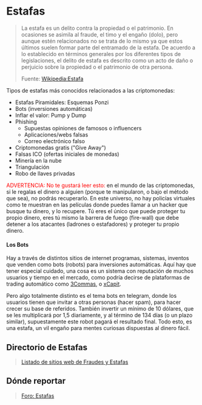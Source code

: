 # Estafas

>La estafa es un delito contra la propiedad o el patrimonio. En ocasiones se asimila al fraude, el timo y el engaño (dolo), pero aunque estén relacionados no se trata de lo mismo ya que estos últimos suelen formar parte del entramado de la estafa. De acuerdo a lo establecido en términos generales por los diferentes tipos de legislaciones, el delito de estafa es descrito como un acto de daño o perjuicio sobre la propiedad o el patrimonio de otra persona.
>
>Fuente: [Wikipedia:Estafa](https://es.wikipedia.org/wiki/Estafa)

Tipos de estafas más conocidos relacionados a las criptomonedas:

- Estafas Piramidales: Esquemas Ponzi
- Bots (inversiones automáticas)
- Inflar el valor: Pump y Dump
- Phishing
  - Supuestas opiniones de famosos o influencers
  - Aplicaciones/webs falsas
  - Correo electrónico falso
- Criptomonedas gratis ("Give Away")
- Falsas ICO (ofertas iniciales de monedas)
- Minería en la nube
- Triangulación
- Robo de llaves privadas

<span style="color:red">ADVERTENCIA: No te gustará leer esto:</span> en el mundo de las criptomonedas, si le regalas el dinero a alguien (porque te manipularon, o bajo el método que sea), no podrás recuperarlo. En este universo, no hay policías virtuales como te muestran en las películas donde puedes llamar a un hacker que busque tu dinero, y lo recupere. Tú eres el único que puede proteger tu propio dinero, eres tú mismo la barrera de fuego (fire-wall) que debe detener a los atacantes (ladrones o estafadores) y proteger tu propio dinero.

#### Los Bots <!-- {docsify-ignore} -->
Hay a través de distintos sitios de internet programas, sistemas, inventos que venden como bots (robots) para inversiones automáticas. Aquí hay que tener especial cuidado, una cosa es un sistema con reputación de muchos usuarios y tiempo en el mercado, como podría decirse de plataformas de trading automático como [3Commas](https://bit.ly/3criptos), o [xCapit](https://bit.ly/LocaXcapit).

Pero algo totalmente distinto es el tema bots en telegram, donde los usuarios tienen que invitar a otras personas (hacer spam), para hacer crecer su base de referidos. También invertir un mínimo de 10 dólares, que se les multiplicará por 1,5 diariamente, y al término de 134 días (o un plazo similar), supuestamente este robot pagará el resultado final. Todo esto, es una estafa, un vil engaño para mentes curiosas dispuestas al dinero fácil.

## Directorio de Estafas

> [Listado de sitios web de Fraudes y Estafas](https://www.locademiadigital.com/p/scam-alert.html)

## Dónde reportar

> [Foro: Estafas](https://github.com/locademiacripto/foro/discussions/categories/estafas)


